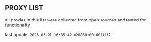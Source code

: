## PROXY LIST

all proxies in this list were collected from open sources and tested for functionality

last update: `2025-03-21 16:35:42.020868+00:00` UTC